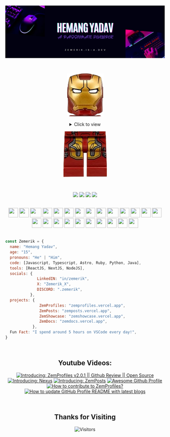 <p align = "center">
  <img src = "assets/banner6.png" alt = "Banner">
</p>

<br>

<p align = "center"><img src = "assets/ironman-head.png"></p>

<div align = "center">
  <details close>
    <summary>
      Click to view
    </summary>

<br>

<p align = "center">
  <img src = "https://readme-typing-svg.demolab.com/?lines=Hello+👋+I'm+Hemang;🌐+Web+Developer+🌐;🏆+Open+Source+Enthusiast+🏆&font=Fira%20Code&center=true&width=380&height=50&duration=4000&pause=1000" alt="Example Usage - README Typing SVG">
</p>

![About](assets/About2.gif)

<details close>
  <summary>
    ✍️Blogs
  </summary>

<!-- BLOG-POST-LIST:START -->
- [ZemProfiles - v2.0.1 &lpar;Prerelease&rpar;](https://dev.to/zemerik/zemprofiles-v201-prerelease-1mgd)
- [INTRODUCING ZEMPOSTS](https://dev.to/zemerik/introducing-zemposts-17nb)
- [Awesome GitHub Profile](https://dev.to/zemerik/awesome-github-profile-5bc5)
- [INTRODUCING ZEMPROFILES](https://dev.to/zemerik/contribute-to-zemprofiles-55f1)
<!-- BLOG-POST-LIST:END -->

</details>

<details>
  <summary>
    ⚡Recent Activity
  </summary>

<br>

<!--START_SECTION:activity-->
1. 🚀 Published release [v1.0.2](https://github.com/Zemerik/zemerik.github.io/releases/tag/v1.0.2) in [Zemerik/zemerik.github.io](https://github.com/Zemerik/zemerik.github.io)
2. 🎉 Merged PR [#7](https://github.com/Zemerik/ZemPosts/pull/7) in [Zemerik/ZemPosts](https://github.com/Zemerik/ZemPosts)
3. 🎉 Merged PR [#20](https://github.com/Zemerik/ZemShowcase/pull/20) in [Zemerik/ZemShowcase](https://github.com/Zemerik/ZemShowcase)
4. 🎉 Merged PR [#12](https://github.com/Zemerik/ZemDocs/pull/12) in [Zemerik/ZemDocs](https://github.com/Zemerik/ZemDocs)
5. 🎉 Merged PR [#11](https://github.com/Zemerik/ZemDocs/pull/11) in [Zemerik/ZemDocs](https://github.com/Zemerik/ZemDocs)
<!--END_SECTION:activity-->

</details>

<details>
  <summary>
    🤯Tech Stack
  </summary>

<br>

![Tech Stack](assets/tools.svg)

</details>

<details>
  <summary>
    🎓My Stats
  </summary>

<br>

<table>
  <tr>
    <td>
    
  ![Github Languages](https://github-readme-stats.vercel.app/api/top-langs/?username=zemerik&layout=pie&theme=radical)
    </td>
    <td>

  ![Github Stats](https://github-readme-stats.vercel.app/api?username=zemerik&show=reviews,&show_icons=true&theme=radical&locale=en)
  
  <br>
  
  ![GitHub Streaks](https://streak-stats.demolab.com?user=Zemerik&theme=radical)
    </td>
  </tr>
</table>

<br>

</details>

</details>
</div>

<p align = "center"><img src = "assets/ironman-legs.png"></p>

<br>

<p align="center">
  
  <a href = "https://x.com/Zemerik_X" style = "text-decoration:none">
    <img height = "30" src = "https://img.shields.io/badge/zemerik_X-black.svg?&style=for-the-badge&logo=x&logoColor=white" />
  </a>
  
  <a href = "https://discord.gg/td5xqmzEcg" style = "text-decoration:none">
    <img height = "30" src = "https://img.shields.io/badge/.zemerik-darkblue.svg?&style=for-the-badge&logo=discord&logoColor=white" />
  </a>
  
  <a href = "https://www.linkedin.com/in/zemerik" style="text-decoration:none">
    <img height = "30" src = "https://img.shields.io/badge/in/zemerik-blue.svg?&style=for-the-badge&logo=linkedin&logoColor=white" />
  </a>
  
  <a href="https://www.youtube.com/channel/UCLJY3Fa0xheb_SNSuPkbdZw" style="text-decoration:none">
    <img height = "30" src = "https://img.shields.io/badge/Zemerik-%23E20036.svg?&style=for-the-badge&logo=YouTube&logoColor=white" />
  </a>

</p>
  
<br>

<div align = "center">
    <img src="https://cultofthepartyparrot.com/parrots/hd/githubparrot.gif" width="30" height="30"/>
    <img src="https://cultofthepartyparrot.com/flags/hd/indiaparrot.gif" width="30" height="30"/>
    <img src="https://cultofthepartyparrot.com/parrots/asyncparrot.gif" width="36" height="30"/>
    <img src="https://cultofthepartyparrot.com/parrots/hd/60fpsparrot.gif" width="30" height="30"/>
    <img src="https://cultofthepartyparrot.com/parrots/hd/jumpingparrot.gif" width="30" height="30"/>
    <img src="https://cultofthepartyparrot.com/parrots/hd/opensourceparrot.gif" width="30" height="30"/>
    <img src="https://cultofthepartyparrot.com/parrots/hd/dealwithitnowparrot.gif" width="30" height="30"/>
    <img src="https://cultofthepartyparrot.com/parrots/hd/hypnoparrotlight.gif" width="30" height="30"/>
    <img src="https://cultofthepartyparrot.com/parrots/databaseparrot.gif" width="30" height="30"/>
    <img src="https://cultofthepartyparrot.com/parrots/fixparrot.gif" width="36" height="30"/>
    <img src="https://cultofthepartyparrot.com/parrots/hd/laptop_parrot.gif" width="30" height="30"/>
    <img src="https://cultofthepartyparrot.com/parrots/hd/spinningparrot.gif" width="30" height="30"/>
    <img src="https://cultofthepartyparrot.com/parrots/hd/levitationparrot.gif" width="30" height="30"/>
    <img src="https://cultofthepartyparrot.com/parrots/hd/meldparrot.gif" width="30" height="30"/>
    <img src="https://cultofthepartyparrot.com/parrots/slomoparrot.gif" width="30" height="30"/>
    <img src="https://cultofthepartyparrot.com/parrots/hd/moonwalkingparrot.gif" width="30" height="30"/>
    <img src="https://cultofthepartyparrot.com/parrots/hd/stableparrot.gif" width="30" height="30"/>
    <img src="https://cultofthepartyparrot.com/parrots/hd/scienceparrot.gif" width="30" height="30"/>
    <img src="https://cultofthepartyparrot.com/parrots/hd/pirateparrot.gif" width="30" height="30"/>
    <img src="https://cultofthepartyparrot.com/parrots/hd/footballparrot.gif" width="30" height="30"/>
    <img src="https://cultofthepartyparrot.com/parrots/hd/illuminatiparrot.gif" width="30" height="30"/>
    <img src="https://cultofthepartyparrot.com/parrots/hd/hypnoparrotdark.gif" width="30" height="30"/>
    <img src="https://cultofthepartyparrot.com/parrots/hd/mustacheparrot.gif" width="30" height="30"/>
    <img src="https://cultofthepartyparrot.com/parrots/hd/laptop_parrot.gif" width="30" height="30"/>
   
</div>

<br>

```js
const Zemerik = {
  name: "Hemang Yadav",
  age: "15",
  pronouns: "He" | "Him",
  code: [Javascript, Typescript, Astro, Ruby, Python, Java],
  tools: [ReactJS, NextJS, NodeJS],
  socials: {
              LinkedIN: "in/zemerik",
              X: "Zemerik_X",
              DISCORD: ".zemerik",
           },
  projects: {
               ZemProfiles: "zemprofiles.vercel.app",
               ZemPosts: "zemposts.vercel.app",
               ZemShowcase: "zemshowcase.vercel.app",
               ZemDocs: "zemdocs.vercel.app",
            },
  Fun Fact: "I spend around 5 hours on VSCode every day!",
}
```

<br>

<h2 align = "center">
  Youtube Videos:
</h2>

<div align = "center">

<!-- BEGIN YOUTUBE-CARDS -->
[![Introducing: ZemProfiles v2.0.1 || Github Review || Open Source](https://ytcards.demolab.com/?id=5XyGaH9f0wA&title=Introducing%3A+ZemProfiles+v2.0.1+%7C%7C+Github+Review+%7C%7C+Open+Source&lang=en&timestamp=1724561946&background_color=%230d1117&title_color=%23ffffff&stats_color=%23dedede&max_title_lines=1&width=250&border_radius=5&duration=407 "Introducing: ZemProfiles v2.0.1 || Github Review || Open Source")](https://www.youtube.com/watch?v=5XyGaH9f0wA)
[![Introducing: Nexus](https://ytcards.demolab.com/?id=6Hk0IL64H_4&title=Introducing%3A+Nexus&lang=en&timestamp=1723624449&background_color=%230d1117&title_color=%23ffffff&stats_color=%23dedede&max_title_lines=1&width=250&border_radius=5&duration=342 "Introducing: Nexus")](https://www.youtube.com/watch?v=6Hk0IL64H_4)
[![Introducing: ZemPosts](https://ytcards.demolab.com/?id=1HVd3NTt3f8&title=Introducing%3A+ZemPosts&lang=en&timestamp=1723352391&background_color=%230d1117&title_color=%23ffffff&stats_color=%23dedede&max_title_lines=1&width=250&border_radius=5&duration=411 "Introducing: ZemPosts")](https://www.youtube.com/watch?v=1HVd3NTt3f8)
[![Awesome Github Profile](https://ytcards.demolab.com/?id=YoPt46xyJpU&title=Awesome+Github+Profile&lang=en&timestamp=1717904453&background_color=%230d1117&title_color=%23ffffff&stats_color=%23dedede&max_title_lines=1&width=250&border_radius=5&duration=42 "Awesome Github Profile")](https://www.youtube.com/watch?v=YoPt46xyJpU)
[![How to contribute to ZemProfiles?](https://ytcards.demolab.com/?id=Qtm55EaAFPc&title=How+to+contribute+to+ZemProfiles%3F&lang=en&timestamp=1717596771&background_color=%230d1117&title_color=%23ffffff&stats_color=%23dedede&max_title_lines=1&width=250&border_radius=5&duration=159 "How to contribute to ZemProfiles?")](https://www.youtube.com/watch?v=Qtm55EaAFPc)
[![How to update GitHub Profile README with latest blogs](https://ytcards.demolab.com/?id=As7KgTZOrlE&title=How+to+update+GitHub+Profile+README+with+latest+blogs&lang=en&timestamp=1716288361&background_color=%230d1117&title_color=%23ffffff&stats_color=%23dedede&max_title_lines=1&width=250&border_radius=5&duration=375 "How to update GitHub Profile README with latest blogs")](https://www.youtube.com/watch?v=As7KgTZOrlE)
<!-- END YOUTUBE-CARDS -->

</div>

<br>

<h2 align = "center">
  Thanks for Visiting
</h2>

<p align="center"> 
  <img src="https://komarev.com/ghpvc/?username=zemerik&label=Visitors&color=0e75b6&style=flat" alt = "Visitors" />
</p>

